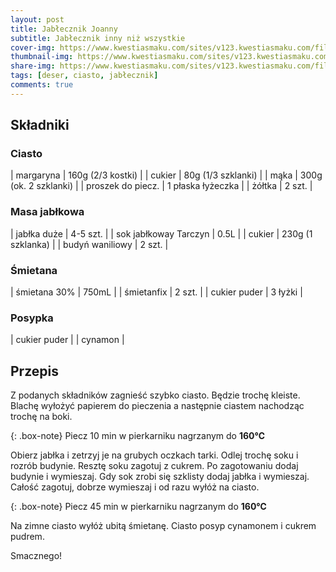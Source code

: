 ```yaml
---
layout: post
title: Jabłecznik Joanny
subtitle: Jabłecznik inny niż wszystkie
cover-img: https://www.kwestiasmaku.com/sites/v123.kwestiasmaku.com/files/chocolate_chip_cookies_00_1.jpg #duży obrazek w tle
thumbnail-img: https://www.kwestiasmaku.com/sites/v123.kwestiasmaku.com/files/chocolate_chip_cookies_00_1.jpg #mały obrazek na stronę główną
share-img: https://www.kwestiasmaku.com/sites/v123.kwestiasmaku.com/files/chocolate_chip_cookies_00_1.jpg #obrazek przy udostępnianiu 
tags: [deser, ciasto, jabłecznik]
comments: true
---
```


## Składniki

### Ciasto

| margaryna | 160g (2/3 kostki) |
| cukier | 80g (1/3 szklanki) |
| mąka | 300g (ok. 2 szklanki) |
| proszek do piecz. | 1 płaska łyżeczka |
| żółtka | 2 szt. |

### Masa jabłkowa

| jabłka duże | 4-5 szt. |
| sok jabłkoway Tarczyn | 0.5L |
| cukier | 230g (1 szklanka) |
| budyń waniliowy | 2 szt. |

### Śmietana

| śmietana 30% | 750mL |
| śmietanfix | 2 szt. |
| cukier puder | 3 łyżki |

### Posypka

| cukier puder |
| cynamon |

## Przepis

Z podanych składników zagnieść szybko ciasto.
Będzie trochę kleiste.
Blachę wyłożyć papierem do pieczenia a następnie ciastem nachodząc trochę na boki.

{: .box-note}
Piecz 10 min w pierkarniku nagrzanym do **160℃**

Obierz jabłka i zetrzyj je na grubych oczkach tarki.
Odlej trochę soku i rozrób budynie.
Resztę soku zagotuj z cukrem.
Po zagotowaniu dodaj budynie i wymieszaj.
Gdy sok zrobi się szklisty dodaj jabłka i wymieszaj.
Całość zagotuj, dobrze wymieszaj i od razu wyłóż na ciasto.

{: .box-note}
Piecz 45 min w pierkarniku nagrzanym do **160℃**

Na zimne ciasto wyłóż ubitą śmietanę.
Ciasto posyp cynamonem i cukrem pudrem.

Smacznego!